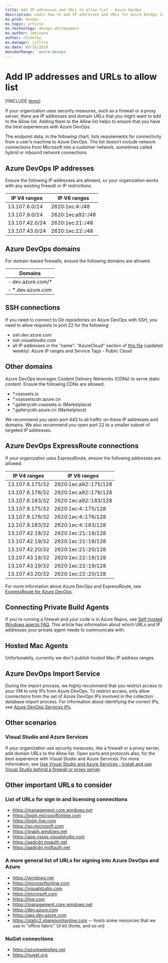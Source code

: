 ```yaml
---
title: Add IP addresses and URLs to allow list - Azure DevOps
description: Learn how to add IP addresses and URLs for Azure DevOps to the Allow list
ms.prod: devops
ms.topic: article
ms.technology: devops-whitepapers
ms.author: jominana
author: chcomley
ms.manager: jillfra
ms.date: 09/16/2019
monikerRange: 'azure-devops'
---
```


# Add IP addresses and URLs to allow list

[!INCLUDE [temp](../../_shared/version-vsts-only.md)]

If your organization uses security measures, such as a firewall or a proxy server, there are IP addresses and domain URLs that you might want to add to the Allow list. Adding them to the Allow list helps to ensure that you have the best experiences with Azure DevOps.

The endpoint data, in the following chart, lists requirements for connectivity from a user’s machine to Azure DevOps. The list doesn’t include network connections from Microsoft into a customer network, sometimes called hybrid or inbound network connections.

## Azure DevOps IP addresses

Ensure the following IP addresses are allowed, so your organization works with any existing firewall or IP restrictions.

|**IP V4 ranges** |**IP V6 ranges**  |
|---------|---------|
|13.107.6.0/24    |   2620:1ec:4::/48      |
|13.107.9.0/24     |   2620:1ec:a92::/48    |     
|13.107.42.0/24    |  2620:1ec:21::/48       |
|13.107.43.0/24    |  2620:1ec:22::/48       |

## Azure DevOps domains

For domain-based firewalls, ensure the following domains are allowed.

|      Domains       |
|--------------------|
| - dev.azure.com/\* |
| - \*.dev.azure.com |

## SSH connections

If you need to connect to Git repositories on Azure DevOps with SSH, you need to allow requests to port 22 for the following:

- ssh.dev.azure.com
- ssh.visualstudio.com
- all IP addresses in the "name": "AzureCloud" section of [this file](https://www.microsoft.com/en-us/download/details.aspx?id=56519) (updated weekly): Azure IP ranges and Service Tags - Public Cloud

## Other domains

Azure DevOps leverages Content Delivery Networks (CDNs) to serve static content. Ensure the following CDNs are allowed.

- *.vsassets.io 
- *.vsassetscdn.azure.cn 
- *.gallerycdn.vsassets.io (Marketplace)
- *.gallerycdn.azure.cn (Marketplace)

We recommend you open port 443 to all traffic on these IP addresses and domains. We also recommend you open port 22 to a smaller subset of targeted IP addresses.  

## Azure DevOps ExpressRoute connections

If your organization uses ExpressRoute, ensure the following addresses are allowed.

|**IP V4 ranges** |**IP V6 ranges**  |
|---------|---------|
|13.107.6.175/32   | 2620:1ec:a92::175/128   |
|13.107.6.176/32   | 2620:1ec:a92::176/128   |     
|13.107.6.183/32   |  2620:1ec:a92::183/128  |
|13.107.9.175/32   | 2620:1ec:4::175/128      |
|13.107.9.176/32   | 2620:1ec:4::176/128     |
|13.107.9.183/32   | 2620:1ec:4::183/128     |
|13.107.42.18/32   | 2620:1ec:21::18/128      |
|13.107.42.19/32   | 2620:1ec:21::19/128      |
|13.107.42.20/32  | 2620:1ec:21::20/128       |
|13.107.43.18/32  | 2620:1ec:22::18/128       |
|13.107.43.19/32  | 2620:1ec:22::19/128       |
|13.107.43.20/32  | 2620:1ec:22::20/128       |

For more information about Azure DevOps and ExpressRoute, see [ExpressRoute for Azure DevOps](https://devblogs.microsoft.com/devops/expressroute-for-azure-devops/). 

## Connecting Private Build Agents

If you're running a firewall and your code is in Azure Repos, see [Self-hosted Windows agents FAQ](../../pipelines/agents/v2-windows.md#im-running-a-firewall-and-my-code-is-in-azure-repos-what-urls-does-the-agent-need-to-communicate-with). This article has information about which URLs and IP addresses your private agent needs to communicate with. 


## Hosted Mac Agents

Unfortunately, currently we don't publish hosted Mac IP address ranges.

## Azure DevOps Import Service

During the import process, we highly recommend that you restrict access to your VM to only IPs from Azure DevOps. To restrict access, only allow connections from the set of Azure DevOps IPs involved in the collection database import process. For information about identifying the correct IPs, see [Azure DevOps Services IPs](../../migrate/migration-import.md#azure-devops-services-ips). 

## Other scenarios

### Visual Studio and Azure Services

If your organization use security measures, like a firewall or a proxy server, add domain URLs to the Allow list. Open ports and protocols also, for the best experience with Visual Studio and Azure Services. For more information, see [Use Visual Studio and Azure Services - Install and use Visual Studio behind a firewall or proxy server](https://docs.microsoft.com/visualstudio/install/install-and-use-visual-studio-behind-a-firewall-or-proxy-server?view=vs-2017#use-visual-studio-and-azure-services).

## Other important URLs to consider

### List of URLs for sign in and licensing connections

- https://management.core.windows.net
- https://login.microsoftonline.com
- https://login.live.com
- https://go.microsoft.com
- https://graph.windows.net
- https://app.vssps.visualstudio.com
- https://aadcdn.msauth.net
- https://aadcdn.msftauth.net

### A more general list of URLs for signing into Azure DevOps and Azure

- https://windows.net
- https://microsoftonline.com
- https://visualstudio.com
- https://microsoft.com
- https://live.com
- https://management.core.windows.net
- https://dev.azure.com
- https://aex.dev.azure.com
- https://static2.sharepointonline.com -- hosts some resources that we use in "office fabric" UI kit (fonts, and so on)

### NuGet connections

- https://azurewebsites.net
- https://nuget.org










